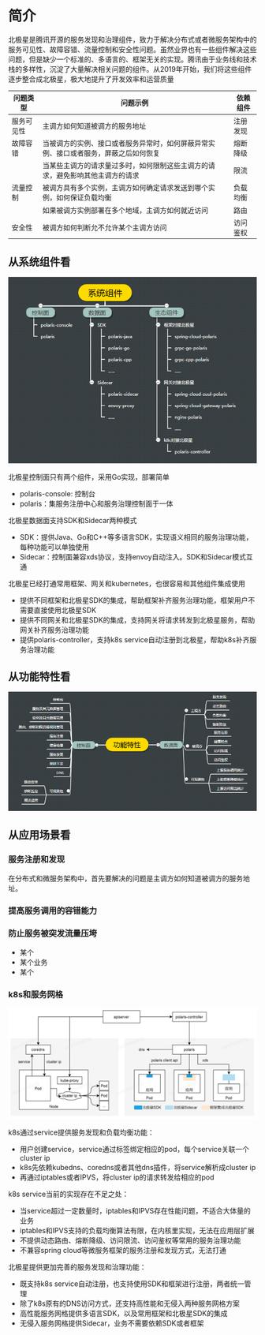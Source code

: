 # 简介

北极星是腾讯开源的服务发现和治理组件，致力于解决分布式或者微服务架构中的服务可见性、故障容错、流量控制和安全性问题。虽然业界也有一些组件解决这些问题，但是缺少一个标准的、多语言的、框架无关的实现。腾讯由于业务线和技术栈的多样性，沉淀了大量解决相关问题的组件。从2019年开始，我们将这些组件逐步整合成北极星，极大地提升了开发效率和运营质量


|问题类型|问题示例|依赖组件|
| - | - | - |
|服务可见性|主调方如何知道被调方的服务地址|注册发现|
|故障容错|当被调方的实例、接口或者服务异常时，如何屏蔽异常实例、接口或者服务，屏蔽之后如何恢复|熔断降级|
||当某些主调方的请求量过多时，如何限制这些主调方的请求，避免影响其他主调方的请求|限流|
|流量控制|被调方具有多个实例，主调方如何确定请求发送到哪个实例，如何保证负载均衡|负载均衡|
||如果被调方实例部署在多个地域，主调方如何就近访问|路由|
|安全性|被调方如何判断允不允许某个主调方访问|访问鉴权|

## 从系统组件看

![系统组件图](简介-系统组件图.png)

北极星控制面只有两个组件，采用Go实现，部署简单
* polaris-console: 控制台
* polaris：集服务注册中心和服务治理控制面于一体

北极星数据面支持SDK和Sidecar两种模式
* SDK：提供Java、Go和C++等多语言SDK，实现语义相同的服务治理功能，每种功能可以单独使用
* Sidecar：控制面兼容xds协议，支持envoy自动注入。SDK和Sidecar模式互通

北极星已经打通常用框架、网关和kubernetes，也很容易和其他组件集成使用
* 提供不同框架和北极星SDK的集成，帮助框架补齐服务治理功能，框架用户不需要直接使用北极星SDK
* 提供不同网关和北极星SDK的集成，支持网关将请求转发到北极星服务，帮助网关补齐服务治理功能
* 提供polaris-controller，支持k8s service自动注册到北极星，帮助k8s补齐服务治理功能

## 从功能特性看

![功能特性图](简介-功能特性图.png)

## 从应用场景看

### 服务注册和发现

在分布式和微服务架构中，首先要解决的问题是主调方如何知道被调方的服务地址。

### 提高服务调用的容错能力



### 防止服务被突发流量压垮


* 某个
* 某个业务
* 某个

### k8s和服务网格

![k8s和服务网格图](简介-应用场景-k8s和服务网格图.png)

k8s通过service提供服务发现和负载均衡功能：
* 用户创建service，service通过标签绑定相应的pod，每个service关联一个cluster ip
* k8s先依赖kubedns、coredns或者其他dns插件，将service解析成cluster ip
* 再通过iptables或者IPVS，将cluster ip的请求转发给相应的pod

k8s service当前的实现存在不足之处：
* 当service超过一定数量时，iptables和IPVS存在性能问题，不适合大体量的业务
* iptables和IPVS支持的负载均衡算法有限，在内核里实现，无法在应用层扩展
* 不提供动态路由、熔断降级、访问限流、访问鉴权等常用的服务治理功能
* 不兼容spring cloud等微服务框架的服务注册和发现方式，无法打通

北极星提供更加完善的服务发现和治理功能：
* 既支持k8s service自动注册，也支持使用SDK和框架进行注册，两者统一管理
* 除了k8s原有的DNS访问方式，还支持高性能和无侵入两种服务网格方案
* 高性能服务网格提供多语言SDK，以及常用框架和北极星SDK的集成
* 无侵入服务网格提供Sidecar，业务不需要依赖SDK或者框架
